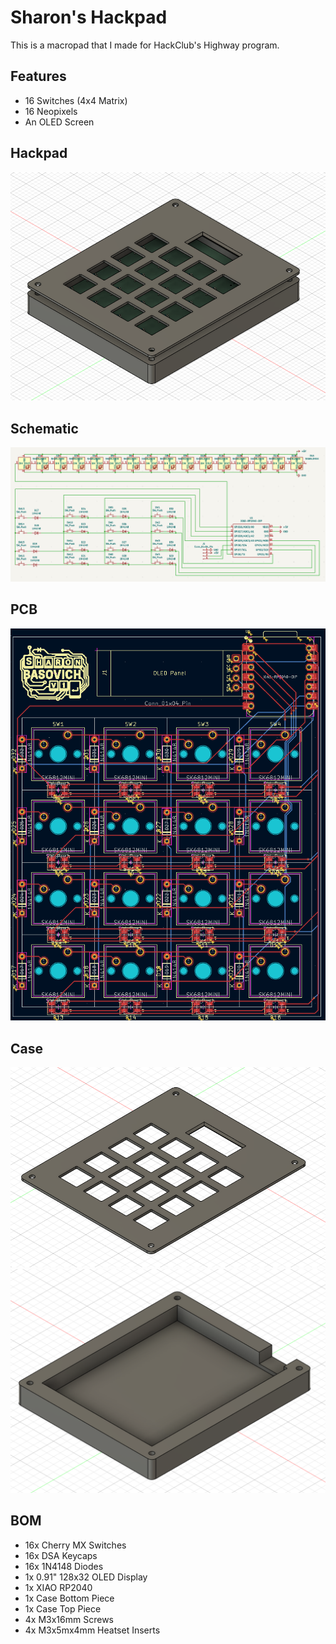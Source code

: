 # Sharon's Hackpad
This is a macropad that I made for HackClub's Highway program.

## Features
- 16 Switches (4x4 Matrix)
- 16 Neopixels
- An OLED Screen

## Hackpad
![Hackpad](hackpad.png)

## Schematic
![Schematic](Schematic.png)
## PCB
![PCB](PCB.png)
## Case
![Case Top](case_top.png)
![Case Bottom](case_bottom.png)

## BOM
- 16x Cherry MX Switches
- 16x DSA Keycaps
- 16x 1N4148 Diodes
- 1x 0.91" 128x32 OLED Display
- 1x XIAO RP2040
- 1x Case Bottom Piece
- 1x Case Top Piece
- 4x M3x16mm Screws
- 4x M3x5mx4mm Heatset Inserts